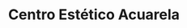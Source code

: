 ---
title: "Centro Estético Acuarela"
url: /la-linea-de-la-concepcion/centro-estetico-acuarela/
shop: cosméticos
---